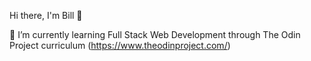 Hi there, I'm Bill 👋

🌱 I’m currently learning Full Stack Web Development through The Odin Project curriculum (https://www.theodinproject.com/) 
